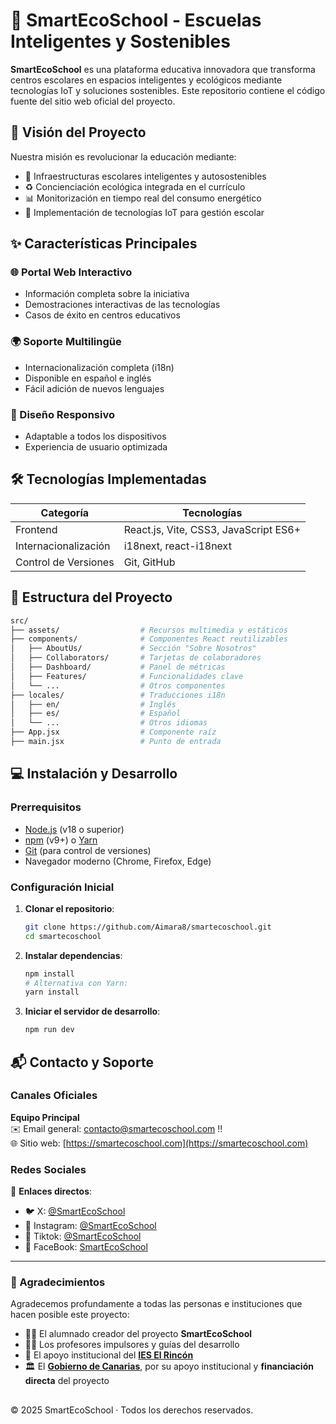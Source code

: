 # 🌱 SmartEcoSchool - Escuelas Inteligentes y Sostenibles

**SmartEcoSchool** es una plataforma educativa innovadora que transforma centros escolares en espacios inteligentes y ecológicos mediante tecnologías IoT y soluciones sostenibles. Este repositorio contiene el código fuente del sitio web oficial del proyecto.

## 🚀 Visión del Proyecto

Nuestra misión es revolucionar la educación mediante:
- 🏫 Infraestructuras escolares inteligentes y autosostenibles
- ♻️ Concienciación ecológica integrada en el currículo
- 📊 Monitorización en tiempo real del consumo energético
- 🤖 Implementación de tecnologías IoT para gestión escolar

## ✨ Características Principales

### 🌐 Portal Web Interactivo
- Información completa sobre la iniciativa
- Demostraciones interactivas de las tecnologías
- Casos de éxito en centros educativos

### 🌍 Soporte Multilingüe
- Internacionalización completa (i18n)
- Disponible en español e inglés
- Fácil adición de nuevos lenguajes

### 📱 Diseño Responsivo
- Adaptable a todos los dispositivos
- Experiencia de usuario optimizada

## 🛠️ Tecnologías Implementadas

| Categoría       | Tecnologías                                                                 |
|-----------------|----------------------------------------------------------------------------|
| Frontend        | React.js, Vite, CSS3, JavaScript ES6+                                      |
| Internacionalización | i18next, react-i18next                                                   |
| Control de Versiones | Git, GitHub                                                              |

## 📂 Estructura del Proyecto

```bash
src/
├── assets/                  # Recursos multimedia y estáticos
├── components/              # Componentes React reutilizables
│   ├── AboutUs/             # Sección "Sobre Nosotros"
│   ├── Collaborators/       # Tarjetas de colaboradores
│   ├── Dashboard/           # Panel de métricas
│   ├── Features/            # Funcionalidades clave
│   └── ...                  # Otros componentes
├── locales/                 # Traducciones i18n
│   ├── en/                  # Inglés
│   ├── es/                  # Español
│   └── ...                  # Otros idiomas
├── App.jsx                  # Componente raíz
├── main.jsx                 # Punto de entrada
```

## 💻 Instalación y Desarrollo

### Prerrequisitos
- [Node.js](https://nodejs.org/) (v18 o superior)
- [npm](https://www.npmjs.com/) (v9+) o [Yarn](https://yarnpkg.com/)
- [Git](https://git-scm.com/) (para control de versiones)
- Navegador moderno (Chrome, Firefox, Edge)

### Configuración Inicial

1. **Clonar el repositorio**:
   ```bash
   git clone https://github.com/Aimara8/smartecoschool.git
   cd smartecoschool
   ```

2. **Instalar dependencias**:
   ```bash
   npm install
   # Alternativa con Yarn:
   yarn install
   ```

3. **Iniciar el servidor de desarrollo**:
   ```bash
   npm run dev
   ```

## 📬 Contacto y Soporte

### Canales Oficiales

**Equipo Principal**  
✉️ Email general: [contacto@smartecoschool.com](mailto:contacto@smartecoschool.com) ‼️  
🌐 Sitio web: [https://smartecoschool.com](https://smartecoschool.com)


### Redes Sociales

🔗 **Enlaces directos**:
- 🐦 X: [@SmartEcoSchool](https://x.com/SmartEcoSchool?t=SuhO1hHUGI8vEYTmusBaZw&s=09)
- 📸 Instagram: [@SmartEcoSchool](https://www.instagram.com/smartecoschool/?)
- 🎥 Tiktok: [@SmartEcoSchool](https://www.tiktok.com/@smartecoschool)
- 📘 FaceBook: [SmartEcoSchool](https://www.facebook.com/profile.php?id=61553394718939)


----

### 🙌 Agradecimientos

Agradecemos profundamente a todas las personas e instituciones que hacen posible este proyecto:

- 🧑‍🎓 El alumnado creador del proyecto **SmartEcoSchool**
- 👨‍🏫 Los profesores impulsores y guías del desarrollo
- 🏫 El apoyo institucional del [**IES El Rincón**](https://ieselrincon.es)
- 🏛️ El [**Gobierno de Canarias**](https://www.gobiernodecanarias.org/principal/),  por su apoyo institucional y **financiación directa** del proyecto

##

© 2025 SmartEcoSchool · Todos los derechos reservados.


